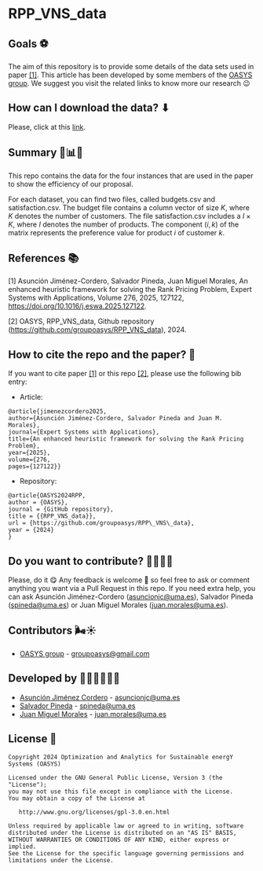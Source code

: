 # RPP_VNS_data

## Goals ⚽

The aim of this repository is to provide some details of the data sets used in paper [[1]](https://www.sciencedirect.com/science/article/pii/S0957417425007444). This article has been developed by some members of the [OASYS group](https://groupoasys.github.io/). We suggest you visit the related links to know more our research 😉

## How can I download the data? ⬇

Please, click at this [link](https://drive.google.com/drive/folders/1Y2VFDUph2-BjDU96bnIj-sBfyr9YljSF?usp=drive_link).

## Summary 🧮📊📖

This repo contains the data for the four instances that are used in the paper to show the efficiency of our proposal.

For each dataset, you can find two files, called budgets.csv and satisfaction.csv. The budget file contains a column vector of size $K$, where $K$ denotes the number of customers. The file satisfaction.csv includes a $I\times K$, where $I$ denotes the number of products. The component $(i, k)$ of the matrix represents the preference value for product $i$ of customer $k$.

## References 📚

[1] Asunción Jiménez-Cordero, Salvador Pineda, Juan Miguel Morales, An enhanced heuristic framework for solving the Rank Pricing Problem, Expert Systems with Applications, Volume 276, 2025, 127122, https://doi.org/10.1016/j.eswa.2025.127122.

[2] OASYS, RPP_VNS_data, Github repository (https://github.com/groupoasys/RPP_VNS_data), 2024.

## How to cite the repo and the paper? 📝

If you want to cite paper [[1]](https://www.sciencedirect.com/science/article/pii/S0957417425007444) or this repo [[2]](https://github.com/groupoasys/RPP_VNS_data), please use the following bib entry:

* Article:
```
@article{jimenezcordero2025,
author={Asunción Jiménez-Cordero, Salvador Pineda and Juan M. Morales},
journal={Expert Systems with Applications},
title={An enhanced heuristic framework for solving the Rank Pricing Problem},
year={2025},
volume={276,
pages={127122}}
```
* Repository:
```
@article{OASYS2024RPP,
author = {OASYS},
journal = {GitHub repository},
title = {{RPP_VNS_data}},
url = {https://github.com/groupoasys/RPP\_VNS\_data},
year = {2024}
}
```

## Do you want to contribute? 🙋‍♀️🙋‍♂️
 
 Please, do it 😋 Any feedback is welcome 🤗 so feel free to ask or comment anything you want via a Pull Request in this repo.  If you need extra help, you can ask Asunción Jiménez-Cordero (asuncionjc@uma.es), Salvador Pineda (spineda@uma.es) or Juan Miguel Morales (juan.morales@uma.es).
 
 ## Contributors 🌬☀
 
 * [OASYS group](http://oasys.uma.es) -  groupoasys@gmail.com
 
 ## Developed by 👩‍💻👨‍💻👨‍💻
 * [Asunción Jiménez Cordero](https://www.researchgate.net/profile/Asuncion_Jimenez-Cordero/research) - asuncionjc@uma.es
 * [Salvador Pineda](https://www.researchgate.net/profile/Salvador_Pineda) - spineda@uma.es
 * [Juan Miguel Morales](https://www.researchgate.net/profile/Juan_Morales25) - juan.morales@uma.es
 
 
 ## License 📝
 
    Copyright 2024 Optimization and Analytics for Sustainable energY Systems (OASYS)

    Licensed under the GNU General Public License, Version 3 (the "License");
    you may not use this file except in compliance with the License.
    You may obtain a copy of the License at

       http://www.gnu.org/licenses/gpl-3.0.en.html

    Unless required by applicable law or agreed to in writing, software
    distributed under the License is distributed on an "AS IS" BASIS,
    WITHOUT WARRANTIES OR CONDITIONS OF ANY KIND, either express or implied.
    See the License for the specific language governing permissions and
    limitations under the License.
